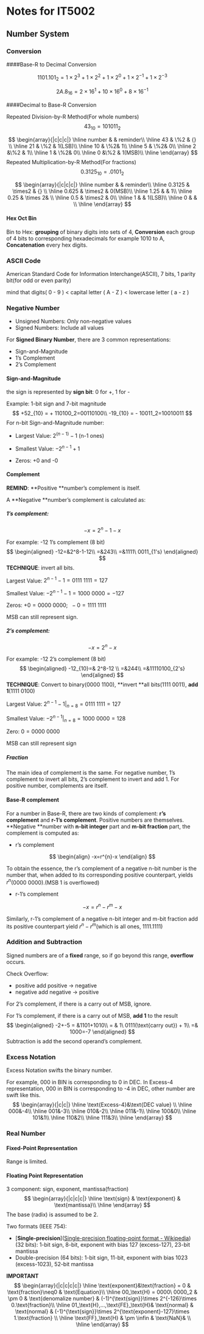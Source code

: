 # Notes for IT5002

## Number System

### Conversion

####Base-R to Decimal Conversion

$$
1101.101_2=1\times2^3+1\times2^2+1\times2^0+1\times2^{-1}+1\times2^{-3}
$$

$$
2A.8_{16} = 2\times16^1+10\times16^0+8\times16^{-1}
$$

####Decimal to Base-R Conversion

Repeated Division-by-R Method(For whole numbers)
$$
43_{10}=101011_{2}
$$

$$
\begin{array}{|c|c|c|}
\hline
number & & reminder\\
\hline 
43 & \%2 & {} \\
\hline
21 & \%2 & 1(LSB)\\
\hline
10 & \%2& 1\\
\hline 
5 & \%2& 0\\
\hline 
2 &\%2 & 1\\
\hline 
1 & \%2& 0\\
\hline 
0 &\%2 & 1(MSB)\\
\hline
\end{array}
$$
Repeated Multiplication-by-R Method(For fractions)
$$
0.3125_{10}=.0101_{2}
$$

$$
\begin{array}{|c|c|c|}
\hline
number & & reminder\\
\hline 
 0.3125 & \times2 & {} \\
\hline
0.625 & \times2 & 0(MSB)\\
\hline
1.25 & & 1\\
\hline 
0.25 & \times 2& \\
\hline 
0.5 & \times2 & 0\\
\hline 
1 &  & 1(LSB)\\
\hline 
0 &  & \\
\hline
\end{array}
$$

#### Hex Oct Bin

Bin to Hex: **grouping** of binary digits into sets of 4, **Conversion** each group of 4 bits to corresponding hexadecimals for example 1010 to A, **Concatenation** every hex digits.



### ASCII Code

American Standard Code for Information Interchange(ASCII), 7 bits, 1 parity bit(for odd or even parity)

mind that digits( 0 - 9 ) < capital letter ( A - Z ) < lowercase letter ( a - z )



### Negative Number

- Unsigned Numbers: Only non-negative values
- Signed Numbers: Include all values

For **Signed Binary Number**, there are 3 common representations:

- Sign-and-Magnitude
- 1’s Complement
- 2’s Complement

#### Sign-and-Magnitude

the sign is represented by **sign bit**: 0 for +, 1 for -

Example: 1-bit sign and 7-bit magnitude
$$
+52_{10} = + 110100_2=00110100\\
-19_{10} = - 10011_2=10010011
$$
For n-bit Sign-and-Magnitude number:

- Largest Value: $2^{(n-1)}-1$ (n-1 ones)

- Smallest Value: $-2^{n-1}+1$
- Zeros: +0 and -0

#### Complement

**REMIND**: **Positive **number’s complement is itself.

A **Negative **number’s complement is calculated as:

##### 1’s complement:

$$
-x=2^n-1-x
$$

For example: -12 1’s complement (8 bit)
$$
\begin{aligned}
-12=&2^8-1-12\\
=&243\\
=&1111\ 0011_{1's}
\end{aligned}
$$
**TECHNIQUE**: invert all bits.

Largest Value: $2^{n-1}-1=0111\ 1111=127$

Smallest Value: $-2^{n-1}-1=1000\ 0000=-127$

Zeros: $+0=0000\ 0000; \ \ -0=1111\ 1111$

MSB can still represent sign.

##### 2’s complement:

$$
-x=2^n-x
$$

For example: -12 2’s complement (8 bit)
$$
\begin{aligned}
-12_{10}=& 2^8-12 \\
=&244\\
=&11110100_{2's}
\end{aligned}
$$
**TECHNIQUE**: Convert to binary(0000 1100), **invert **all bits(1111 0011), **add 1**(1111 0100)

Largest Value: $2^{n-1}-1|_{n=8}=0111\ 1111=127$

Smallest Value: $-2^{n-1}|_{n=8} = 1000\ 0000 = 128$

Zero: $0=0000\ 0000$

MSB can still represent sign

##### Fraction

The main idea of complement is the same. For negative number, 1’s complement to invert all bits, 2’s complement to invert and add 1. For positive number, complements are itself.

#### Base-R complement

For a number in Base-R, there are two kinds of complement: **r’s complement** and **r-1’s complement**. Positive numbers are themselves. **Negative **number with **n-bit integer** part and **m-bit fraction** part, the complement is computed as:

- r’s complement

$$
\begin{align}
-x=r^{n}-x
\end{align}
$$

To obtain the essence, the r’s complement of a negative n-bit number is the number that, when added to its corresponding positive counterpart, yields $r^n$(0000 0000).(MSB 1 is overflowed)

- r-1’s complement

$$
-x=r^{n}-r^{m}-x
$$

Similarly, r-1’s complement of a negative n-bit integer and m-bit fraction add its positive counterpart yield $r^n-r^m$(which is all ones, 1111.1111) 

### Addition and Subtraction

Signed numbers are of a **fixed** range, so if go beyond this range, **overflow** occurs.

Check Overflow: 

- positive add positive -> negative
- negative add negative -> positive

For 2’s complement, if there is a carry out of MSB, ignore.

For 1’s complement, if there is a carry out of MSB, **add 1** to the result
$$
\begin{aligned}
-2+-5 = &1101+1010\\
= & 1\ 0111(\text{carry out}) + 1\\
=& 1000=-7
\end{aligned}
$$
Subtraction is add the second operand’s complement.

### Excess Notation

Excess Notation swifts the binary number.

For example, 000 in BIN is corresponding to 0 in DEC. In Excess-4 representation, 000 in BIN is corresponding to -4 in DEC, other number are swift like this.
$$
\begin{array}{|c|c|}
\hline
\text{Excess-4}&\text{DEC value} \\
\hline
000&-4\\
\hline
001&-3\\
\hline
010&-2\\
\hline
011&-1\\
\hline
100&0\\
\hline
101&1\\
\hline
110&2\\
\hline
111&3\\
\hline
\end{array}
$$

### Real Number

#### Fixed-Point Representation

Range is limited.

#### Floating Point Representation

3 component: sign, exponent, mantissa(fraction)
$$
\begin{array}{|c|c|c|}
\hline
\text{sign} & \text{exponent} & \text{mantissa}\\
\hline
\end{array}
$$
The base (radix) is assumed to be 2.

Two formats (IEEE 754):

- [**Single-precision**]([Single-precision floating-point format - Wikipedia](https://en.wikipedia.org/wiki/Single-precision_floating-point_format)) (32 bits): 1-bit sign, 8-bit, exponent with bias 127 (excess-127), 23-bit mantissa
- Double-precision (64 bits): 1-bit sign, 11-bit, exponent with bias 1023 (excess-1023), 52-bit mantissa

**IMPORTANT**
$$
\begin{array}{|c|c|c|c|}
\hline
\text{exponent}&\text{fraction} = 0 & \text{fraction}\neq0 & \text{Equation}\\
\hline
00_\text{H} = 0000\ 0000_2 & \pm 0 & \text{denomalize number} & (-1)^{\text{sign}}\times 2^{-126}\times 0.\text{fraction}\\
\hline 
01_\text{H},...,\text{FE}_\text{H}& \text{normal} & \text{normal} & (-1)^{\text{sign}}\times 2^{\text{exponent}-127}\times 1.\text{fraction} \\
\hline
\text{FF}_\text{H} & \pm \infin & \text{NaN}& \\
\hline
\end{array}
$$
